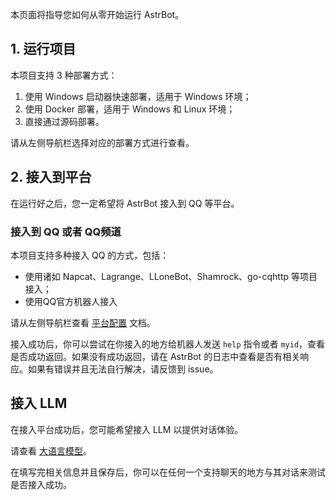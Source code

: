 本页面将指导您如何从零开始运行 AstrBot。

## 1. 运行项目

本项目支持 3 种部署方式：

1. 使用 Windows 启动器快速部署，适用于 Windows 环境；
2. 使用 Docker 部署，适用于 Windows 和 Linux 环境；
3. 直接通过源码部署。

请从左侧导航栏选择对应的部署方式进行查看。

## 2. 接入到平台

在运行好之后，您一定希望将 AstrBot 接入到 QQ 等平台。

### 接入到 QQ 或者 QQ频道

本项目支持多种接入 QQ 的方式，包括：

- 使用诸如 Napcat、Lagrange、LLoneBot、Shamrock、go-cqhttp 等项目接入；
- 使用QQ官方机器人接入

请从左侧导航栏查看 [平台配置](../配置/平台配置) 文档。

接入成功后，你可以尝试在你接入的地方给机器人发送 `help` 指令或者 `myid`，查看是否成功返回。如果没有成功返回，请在 AstrBot 的日志中查看是否有相关响应。如果有错误并且无法自行解决，请反馈到 issue。

## 接入 LLM

在接入平台成功后，您可能希望接入 LLM 以提供对话体验。

请查看 [大语言模型](../使用/大语言模型)。

在填写完相关信息并且保存后，你可以在任何一个支持聊天的地方与其对话来测试是否接入成功。